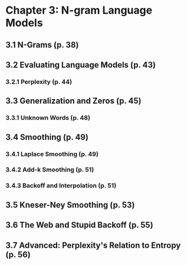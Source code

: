 # Chapter 3: N-gram Language Models

## 3.1 N-Grams (p. 38)

## 3.2 Evaluating Language Models (p. 43)

### 3.2.1 Perplexity (p. 44)

## 3.3 Generalization and Zeros (p. 45)

### 3.3.1 Unknown Words (p. 48)

## 3.4 Smoothing (p. 49)

### 3.4.1 Laplace Smoothing (p. 49)

### 3.4.2 Add-k Smoothing (p. 51)

### 3.4.3 Backoff and Interpolation  (p. 51)

## 3.5 Kneser-Ney Smoothing (p. 53)

## 3.6 The Web and Stupid Backoff (p. 55)

## 3.7 Advanced: Perplexity's Relation to Entropy (p. 56)